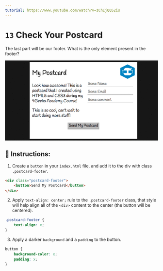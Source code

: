 ```yaml
---
tutorial: https://www.youtube.com/watch?v=zChIjQQ52is
---
```


# `13` Check Your Postcard

The last part will be our footer. What is the only element present in the footer?

![Postcard body content](../../assets/13.gif)

## 📝 Instructions:

1. Create a `button` in your `index.html` file, and add it to the div with class `.postcard-footer`.

```html
<div class="postcard-footer">
	<button>Send My Postcard</button>
</div>
``` 

2. Apply `text-align: center;` rule to the `.postcard-footer` class, that style will help align all of the `<div>` content to the center (the button will be centered).

```css
.postcard-footer {
	text-align: x;
}
``` 
3. Apply a darker `background` and a `padding` to the button.

```css
button {
	background-color: x;
	padding: x;
}
```
